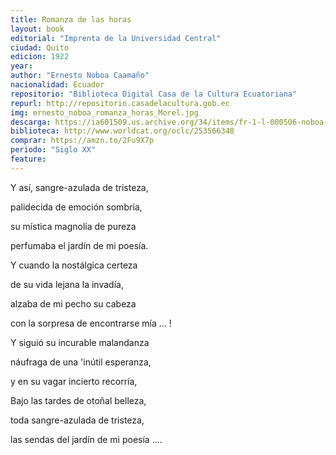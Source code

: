 ```yaml
---
title: Romanza de las horas
layout: book
editorial: "Imprenta de la Universidad Central"
ciudad: Quito
edicion: 1922
year: 
author: "Ernesto Noboa Caamaño"
nacionalidad: Ecuador
repositorio: "Biblioteca Digital Casa de la Cultura Ecuatoriana"
repurl: http://repositorio.casadelacultura.gob.ec
img: ernesto_noboa_romanza_horas_Morel.jpg
descarga: https://ia601509.us.archive.org/34/items/fr-1-l-000506-noboa-romanza/FR1-L-000506-Noboa-Romanza.pdf
biblioteca: http://www.worldcat.org/oclc/253566348
comprar: https://amzn.to/2Fu9X7p
periodo: "Siglo XX"
feature: 
---
```

 
Y así, sangre-azulada de tristeza,
	
palidecida de emoción sombría,
	
su mística magnolia de pureza
	
perfumaba el jardín de mi poesía.
	
	
Y cuando la nostálgica certeza
	
de su vida lejana la invadía,
	
alzaba de mi pecho su cabeza
	
con la sorpresa de encontrarse mía ... !
	
	
Y siguió su incurable malandanza
	
náufraga de una 'inútil esperanza,
	
y en su vagar incierto recorría,
	
Bajo las tardes de otoñal belleza,
	
toda sangre-azulada de tristeza,
	
las sendas del jardín de mi poesía ....
